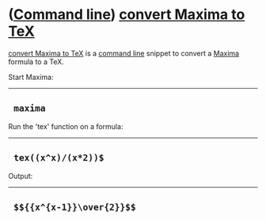 














([Command line](Cl.htm)) [convert Maxima to TeX](ClMaximaToTex.htm)
===================================================================



[convert Maxima to TeX](ClMaximaToTex.htm) is a [command line](Cl.htm)
snippet to convert a [Maxima](ToolMaxima.htm) formula to a TeX.



Start Maxima:



  -----------
  ` maxima`
  -----------



Run the 'tex' function on a formula:



  ----------------------
  ` tex((x^x)/(x*2))$`
  ----------------------



Output:



  ----------------------------
  ` $${{x^{x-1}}\over{2}}$$`
  ----------------------------



















